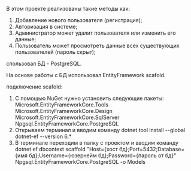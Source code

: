 В этом проекте реализованы такие методы как:

1. Добавление нового пользователя (регистрация);
2. Авторизация в системе;
3. Администратор может удалит пользователя или изменить его данные;
4. Пользователь может просмотреть данные всех существующих пользователей (пароль скрыт);

спользовал БД - PostgreSQL. 

На основе работы с БД использовал EntityFramework scafold.

подключение scafold:

1. С помощью NuGet нужно установить следующие пакеты: Microsoft.EntityFrameworkCore.Tools Microsoft.EntityFrameworkCore.Design Microsoft.EntityFrameworkCore.SqlServer Npgsql.EntityFrameworkCore.PostgreSQL
2. Открываем терминал и вводим команду dotnet tool install --global dotnet-ef --version 6.*
3. В терминале переходим в папку с проектом и вводим команду dotnet ef dbcontext scaffold "Host={хост бд};Port=5432;Database={имя бд};Username={юзернейм бд};Password={пароль от бд}" Npgsql.EntityFrameworkCore.PostgreSQL -o Models
